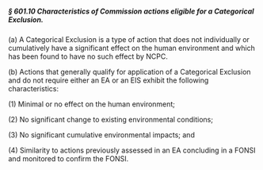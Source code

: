 ##### § 601.10 Characteristics of Commission actions eligible for a Categorical Exclusion. #####

(a) A Categorical Exclusion is a type of action that does not individually or cumulatively have a significant effect on the human environment and which has been found to have no such effect by NCPC.

(b) Actions that generally qualify for application of a Categorical Exclusion and do not require either an EA or an EIS exhibit the following characteristics:

(1) Minimal or no effect on the human environment;

(2) No significant change to existing environmental conditions;

(3) No significant cumulative environmental impacts; and

(4) Similarity to actions previously assessed in an EA concluding in a FONSI and monitored to confirm the FONSI.